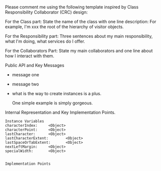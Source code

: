 Please comment me using the following template inspired by Class Responsibility Collaborator (CRC) design:For the Class part:  State the name of the class with one line description: For example, I'm xxx the root of the hierarchy of visitor objects.For the Responsibility part: Three sentences about my main responsibility, what I'm doing, what services do I offer.For the Collaborators Part: State my main collaborators and one line about how I interact with them. Public API and Key Messages- message one   - message two - what is the way to create instances is a plus.   One simple example is simply gorgeous. Internal Representation and Key Implementation Points.    Instance Variables	characterIndex:		<Object>	characterPoint:		<Object>	lastCharacter:		<Object>	lastCharacterExtent:		<Object>	lastSpaceOrTabExtent:		<Object>	nextLeftMargin:		<Object>	specialWidth:		<Object>    Implementation Points